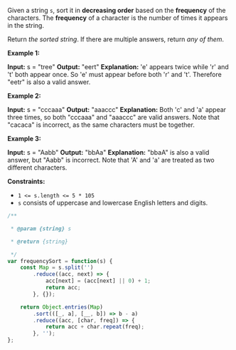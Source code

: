 Given a string `s`, sort it in **decreasing order** based on the **frequency** of the characters. The **frequency** of a character is the number of times it appears in the string.

Return _the sorted string_. If there are multiple answers, return _any of them_.

**Example 1:**

**Input:** s = "tree"
**Output:** "eert"
**Explanation:** 'e' appears twice while 'r' and 't' both appear once.
So 'e' must appear before both 'r' and 't'. Therefore "eetr" is also a valid answer.

**Example 2:**

**Input:** s = "cccaaa"
**Output:** "aaaccc"
**Explanation:** Both 'c' and 'a' appear three times, so both "cccaaa" and "aaaccc" are valid answers.
Note that "cacaca" is incorrect, as the same characters must be together.

**Example 3:**

**Input:** s = "Aabb"
**Output:** "bbAa"
**Explanation:** "bbaA" is also a valid answer, but "Aabb" is incorrect.
Note that 'A' and 'a' are treated as two different characters.

**Constraints:**

-   `1 <= s.length <= 5 * 105`
-   `s` consists of uppercase and lowercase English letters and digits.

```js
/**

 * @param {string} s

 * @return {string}

 */
var frequencySort = function(s) {
    const Map = s.split('')
        .reduce((acc, next) => {
            acc[next] = (acc[next] || 0) + 1;
            return acc;
        }, {});

    return Object.entries(Map)
        .sort(([_, a], [__, b]) => b - a)
        .reduce((acc, [char, freq]) => {
            return acc + char.repeat(freq);
        }, '');
};
```